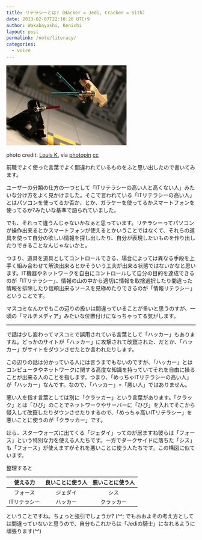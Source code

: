```yaml
---
title: リテラシーとは? (Hacker = Jedi, Cracker = Sith)
date: 2013-02-07T22:10:20 UTC+9
author: Wakabayashi, Kenichi
layout: post
permalink: /note/literacy/
categories:
  - voice
---
```

![force](/assets/images/2013/02/small__6188957269.jpg)

photo credit: [Louis K.](http://www.flickr.com/photos/bonaparty/6188957269/) via [photopin](http://photopin.com) [cc](http://creativecommons.org/licenses/by-sa/2.0/)

前職でよく使った言葉でよく間違われているものをふと思い出したので書いてみます。

ユーザーの分類の仕方の一つとして「ITリテラシーの高い人と高くない人」みたいな分け方をよく見かけました。そこで言われている「ITリテラシーの高い人」とはパソコンを使ってるか否か、とか、ガラケーを使ってるかスマートフォンを使ってるか?みたいな基準で語られていました。

でも、それって違うんじゃないかなぁと思っています。リテラシーってパソコンが操作出来るとかスマートフォンが使えるとかいうことではなくて、それらの道具を使って自分の欲しい情報を探し出したり、自分が表現したいものを作り出したりできることなんじゃないかと。

つまり、道具を道具としてコントロールできる、場合によっては異なる手段を上手く組み合わせて解決出来るとかそういう工夫が出来る状態ではないかなと思います。IT機器やネットワークを自由にコントロールして自分の目的を達成できるのが「ITリテラシー」、情報の山の中から適切に情報を取捨選択したり間違った情報を排除したり信頼出来るソースを見極めたりできるのが「情報リテラシー」ということです。

マスコミなんかでもこの辺りの扱いは間違っていることが多いと思うのすが、一頃の「マルチメディア」みたいな位置付けになっちゃってる気がします。

- - -

で話は少し変わってマスコミで誤用されている言葉として「ハッカー」もありますね。どっかのサイトが「ハッカー」に攻撃されて改竄された、だとか、「ハッカー」がサイトをダウンさせたとか言われたりします。

この辺りの話は分かっている人には言うまでもないのですが、「ハッカー」とはコンピュータやネットワークに関する高度な知識を持っていてそれを自由に操ることが出来る人のことを指します。つまり、「めっちゃITリテラシーの高い人」が「ハッカー」なんです。なので、「ハッカー」=「悪い人」ではありません。

悪い人を指す言葉としては別に「クラッカー」という言葉があります。「クラック」とは「ひび」のことでネットワークやサーバーに「ひび」を入れてそこから侵入して改竄したりダウンさせたりするので、「めっちゃ高いITリテラシー」を悪いことに使うのが「クラッカー」です。

ほら、スターウォーズに出てくる「ジェダイ」ってのが居ますね彼らは「フォース」という特別な力を使える人たちです。一方でダークサイドに落ちた「シス」も「フォース」が使えますがそれを悪いことに使う人たちです。この構図に似ています。

整理すると

|使える力|良いことに使う人|悪いことに使う人|
|:--:|:--:|:--:|
|フォース|ジェダイ|シス|
|ITリテラシー|ハッカー|クラッカー|

ということですね。ちょっと強引でしょうか? (^^;
でもおおよその考え方としては間違っていないと思うので、自分もこれからは「Jediの騎士」になれるように頑張ります(^^)